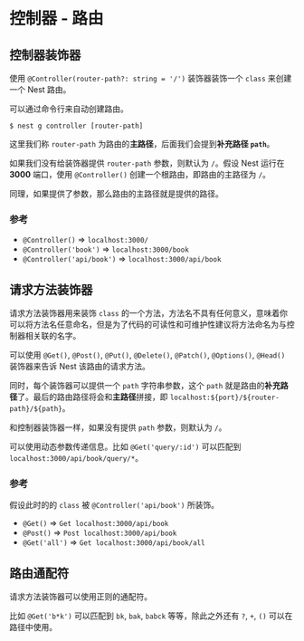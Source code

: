 # 控制器 - 路由

## 控制器装饰器

使用 `@Controller(router-path?: string = '/')` 装饰器装饰一个 `class` 来创建一个 Nest 路由。

可以通过命令行来自动创建路由。
```
$ nest g controller [router-path]
```

这里我们称 `router-path` 为路由的**主路径**，后面我们会提到**补充路径 `path`**。

如果我们没有给装饰器提供 `router-path` 参数，则默认为 `/`。假设 Nest 运行在 **3000** 端口，使用 `@Controller()` 创建一个根路由，即路由的主路径为 `/`。

同理，如果提供了参数，那么路由的主路径就是提供的路径。

### 参考

- `@Controller()` => `localhost:3000/`
- `@Controller('book')` => `localhost:3000/book`
- `@Controller('api/book')` => `localhost:3000/api/book`

## 请求方法装饰器

请求方法装饰器用来装饰 `class` 的一个方法，方法名不具有任何意义，意味着你可以将方法名任意命名，但是为了代码的可读性和可维护性建议将方法命名为与控制器相关联的名字。

可以使用 `@Get()`, `@Post()`, `@Put()`, `@Delete()`, `@Patch()`, `@Options()`, `@Head()` 装饰器来告诉 Nest 该路由的请求方法。

同时，每个装饰器可以提供一个 `path` 字符串参数，这个 `path` 就是路由的**补充路径**了。最后的路由路径将会和**主路径**拼接，即 `localhost:${port}/${router-path}/${path}`。

和控制器装饰器一样，如果没有提供 `path` 参数，则默认为 `/`。

可以使用动态参数传递信息。比如 `@Get('query/:id')` 可以匹配到 `localhost:3000/api/book/query/*`。

### 参考

假设此时的的 `class` 被 `@Controller('api/book')` 所装饰。
- `@Get()` => `Get localhost:3000/api/book`
- `@Post()` => `Post localhost:3000/api/book`
- `@Get('all')` => `Get localhost:3000/api/book/all`

## 路由通配符

请求方法装饰器可以使用正则的通配符。

比如 `@Get('b*k')` 可以匹配到 `bk`, `bak`, `babck` 等等，除此之外还有 `?`, `+`, `()` 可以在路径中使用。
